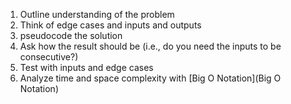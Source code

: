 1. Outline understanding of the problem
2. Think of edge cases and inputs and outputs
3. pseudocode the solution
4. Ask how the result should be (i.e., do you need the inputs to be consecutive?)
5. Test with inputs and edge cases
6. Analyze time and space complexity with [Big O Notation](Big O Notation)
